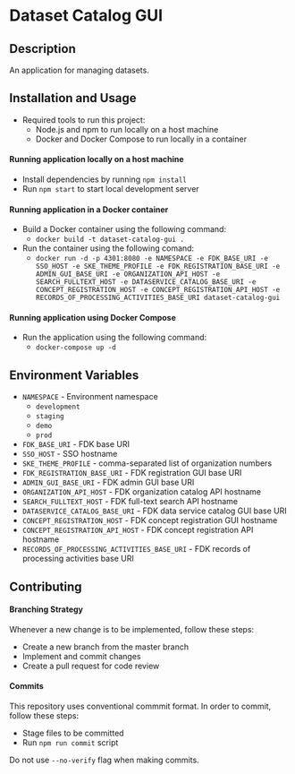 # Dataset Catalog GUI

## Description

An application for managing datasets.

## Installation and Usage

- Required tools to run this project:
  - Node.js and npm to run locally on a host machine
  - Docker and Docker Compose to run locally in a container

#### Running application locally on a host machine

- Install dependencies by running `npm install`
- Run `npm start` to start local development server

#### Running application in a Docker container

- Build a Docker container using the following command:
  - `docker build -t dataset-catalog-gui .`
- Run the container using the following comand:
  - `docker run -d -p 4301:8080 -e NAMESPACE -e FDK_BASE_URI -e SSO_HOST -e SKE_THEME_PROFILE -e FDK_REGISTRATION_BASE_URI -e ADMIN_GUI_BASE_URI -e ORGANIZATION_API_HOST -e SEARCH_FULLTEXT_HOST -e DATASERVICE_CATALOG_BASE_URI -e CONCEPT_REGISTRATION_HOST -e CONCEPT_REGISTRATION_API_HOST -e RECORDS_OF_PROCESSING_ACTIVITIES_BASE_URI dataset-catalog-gui`

#### Running application using Docker Compose

- Run the application using the following command:
  - `docker-compose up -d`

## Environment Variables

- `NAMESPACE` - Environment namespace
  - `development`
  - `staging`
  - `demo`
  - `prod`
- `FDK_BASE_URI` - FDK base URI
- `SSO_HOST` - SSO hostname
- `SKE_THEME_PROFILE` - comma-separated list of organization numbers
- `FDK_REGISTRATION_BASE_URI` - FDK registration GUI base URI
- `ADMIN_GUI_BASE_URI` - FDK admin GUI base URI
- `ORGANIZATION_API_HOST` - FDK organization catalog API hostname
- `SEARCH_FULLTEXT_HOST` - FDK full-text search API hostname
- `DATASERVICE_CATALOG_BASE_URI` - FDK data service catalog GUI base URI
- `CONCEPT_REGISTRATION_HOST` - FDK concept registration GUI hostname
- `CONCEPT_REGISTRATION_API_HOST` - FDK concept registration API hostname
- `RECORDS_OF_PROCESSING_ACTIVITIES_BASE_URI` - FDK records of processing activities base URI

## Contributing

#### Branching Strategy

Whenever a new change is to be implemented, follow these steps:

- Create a new branch from the master branch
- Implement and commit changes
- Create a pull request for code review

#### Commits

This repository uses conventional commmit format. In order to commit, follow these steps:

- Stage files to be committed
- Run `npm run commit` script

Do not use `--no-verify` flag when making commits.

